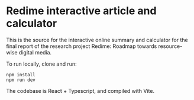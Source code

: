 # Redime interactive article and calculator

This is the source for the interactive online summary and calculator for the final report of the research project Redime: Roadmap towards resource-wise digital media.

To run locally, clone and run:

```
npm install
npm run dev
```

The codebase is React + Typescript, and compiled with Vite.
